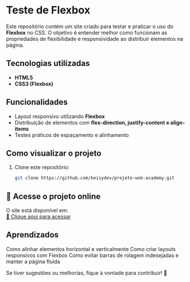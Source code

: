 # Teste de Flexbox

Este repositório contém um site criado para testar e praticar o uso do **Flexbox** no CSS. O objetivo é entender melhor como funcionam as propriedades de flexibilidade e responsividade ao distribuir elementos na página.

## Tecnologias utilizadas
- **HTML5**
- **CSS3 (Flexbox)**

## Funcionalidades
- Layout responsivo utilizando **Flexbox**
- Distribuição de elementos com **flex-direction, justify-content e align-items**
- Testes práticos de espaçamento e alinhamento

## Como visualizar o projeto
1. Clone este repositório:
    ```bash
   git clone https://github.com/keisydev/projeto-wok-academy.git

## 🔗 Acesse o projeto online  
O site está disponível em:  
[🔗 Clique aqui para acessar](https://keisydev.github.io/projeto-wok-academy/)

## Aprendizados
Como alinhar elementos horizontal e verticalmente
Como criar layouts responsivos com Flexbox
Como evitar barras de rolagem indesejadas e manter a página fluida

Se tiver sugestões ou melhorias, fique à vontade para contribuir! 🚀